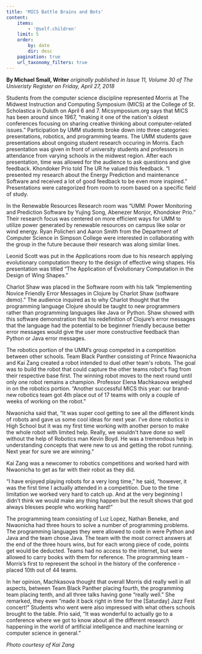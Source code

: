 ```yaml
---
title: 'MICS Battle Brains and Bots'
content:
    items:
        - '@self.children'
    limit: 5
    order:
        by: date
        dir: desc
    pagination: true
    url_taxonomy_filters: true
---
```


**By Michael Small, Writer** _originally published in Issue 11, Volume 30 of The Univeristy Register on Friday, April 27, 2018_

Students from the computer science discipline represented Morris at The Midwest Instruction and Computing Symposium (MICS) at the College of St. Scholastica in Duluth on April 6 and 7. Micsymposium.org says that MICS has been around since 1967, “making it one of the nation's oldest conferences focusing on sharing creative thinking about computer-related issues.” Participation by UMM students broke down into three categories: presentations, robotics, and programming teams.
The UMM students gave presentations about ongoing student research occuring in Morris. Each presentation was given in front of university students and professors in attendance from varying schools in the midwest region. After each presentation, time was allowed for the audience to ask questions and give feedback. Khondoker Prio told The UR he valued this feedback. “I presented my research about the Energy Prediction and maintenance Software and received a lot of good feedback to be even more inspired.” Presentations were categorized from room to room based on a specific field of study.

In the Renewable Resources Research room was “UMM: Power Monitoring and Prediction Software by Yujing Song, Abenezer Monjor, Khondoker Prio.” Their research focus was centered on more efficient ways for UMM to utilize power generated by renewable resources on campus like solar or wind energy. Ryan Policheri and Aaron Smith from the Department of Computer Science in Simpson College were interested in collaborating with the group in the future because their research was along similar lines.

Leonid Scott was put in the Applications room due to his research applying evolutionary computation theory to the design of effective wing shapes. His presentation was titled “The Application of Evolutionary Computation in the Design of Wing Shapes.”

Charlot Shaw was placed in the Software room with his talk “Implementing Novice Friendly Error Messages in Clojure by Charlot Shaw (software demo).” The audience inquired as to why Charlot thought that the programming language Clojure should be taught to new programmers rather than programming languages like Java or Python. Shaw showed with this software demonstration that his redefinition of Clojure’s error messages that the language had the potential to be beginner friendly because better error messages would give the user more constructive feedback than Python or Java error messages.

The robotics portion of the UMM’s group competed in a competition between other schools. Team Black Panther consisting of Prince Nwaonicha and Kai Zang created a robot intended to duel other team's robots. The goal was to build the robot that could capture the other teams robot's flag from their respective base first. The winning robot moves to the next round until only one robot remains a champion. Professor Elena Machkasova weighed in on the robotics portion. “Another successful MICS this year: our brand-new robotics team got 4th place out of 17 teams with only a couple of weeks of working on the robot.”

Nwaonicha said that, “It was super cool getting to see all the different kinds of robots and gave us some cool ideas for next year. I've done robotics in High School but it was my first time working with another person to make the whole robot with limited help. Really, we wouldn't have done so well without the help of Robotics man Kevin Boyd. He was a tremendous help in understanding concepts that were new to us and getting the robot running. Next year for sure we are winning.”

Kai Zang was a newcomer to robotics competitions and worked hard with Nwaonicha to get as far with their robot as they did. 

“I have enjoyed playing robots for a very long time,” he said, “however, it was the first time I actually attended in a competition. Due to the time limitation we worked very hard to catch up. And at the very beginning I didn’t think we would make any thing happen but the result shows that god always blesses people who working hard!”

The programming team consisting of Luz Lopez, Nathan Beneke, and Nwaonicha had three hours to solve a number of programming problems. The programming languages they were allowed to code in were Python and Java and the team chose Java. The team with the most correct answers at the end of the three hours wins, but for each wrong piece of code, points get would be deducted. Teams had no access to the internet, but were allowed to carry books with them for reference. The programming team - Morris’s first to represent the school in the history of the conference - placed 10th out of 44 teams.

In her opinion, Machkasova thought that overall Morris did really well in all aspects, between Team Black Panther placing fourth, the programming team placing tenth, and all three talks having gone “really well.” She remarked, they even “made it back right in time for the [Saturday] Jazz Fest concert!” Students who went were also impressed with what others schools brought to the table. Prio said, “It was wonderful to actually go to a conference where we got to know about all the different research happening in the world of artificial intelligence and machine learning or computer science in general.”
            
_Photo courtesy of Kai Zang_